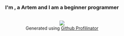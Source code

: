 ### **<div align="center">I'm , a Artem and I am a beginner programmer</div>**  

<br/>  


<div align="center">
<img src="https://komarev.com/ghpvc/?username=rishavanand&&style=flat-square" align="center" />

<br />


<div align="center">Generated using <a href="https://profilinator.rishav.dev/" target="_blank">Github Profilinator</a></div>

<br />
